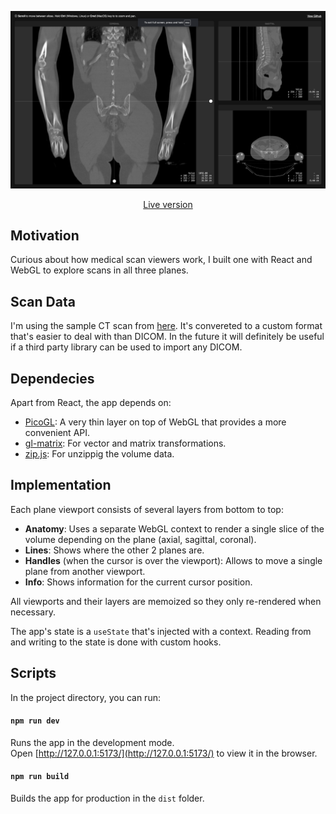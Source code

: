 <p align="center">
   <a href="https://vangelov.github.io/slice-viewer/" target="_blank">
    <img src="screenshot.png" alt="Devices preview" />
  </a>
</p>


<div align="center">

  [Live version](https://vangelov.github.io/slice-viewer/)

</div>

## Motivation

Curious about how medical scan viewers work, I built one with React and WebGL to explore scans in all three planes.

## Scan Data
I'm using the sample CT scan from [here](https://github.com/SlicerRt/SlicerRtData/tree/master/aria-phantom-contours-branching). It's convereted to a custom format that's easier to deal with than DICOM. In the future it will definitely be useful if a third party library can be used to import any DICOM.

## Dependecies 
Apart from React, the app depends on:
- [PicoGL](https://tsherif.github.io/picogl.js/): A very thin layer on top of WebGL that provides a more convenient API.
- [gl-matrix](https://glmatrix.net/): For vector and matrix transformations.
- [zip.js](https://gildas-lormeau.github.io/zip.js/): For unzippig the volume data. 

## Implementation
Each plane viewport consists of several layers from bottom to top:

- **Anatomy**: Uses a separate WebGL context to render a single slice of the volume depending on the plane (axial, sagittal, coronal).
- **Lines**: Shows where the other 2 planes are.
- **Handles** (when the cursor is over the viewport): Allows to move a single plane from another viewport.
- **Info**: Shows information for the current cursor position.

All viewports and their layers are memoized so they only re-rendered when necessary.

The app's state is a `useState` that's injected with a context. Reading from and writing to the state is done with custom hooks.

### 

## Scripts

In the project directory, you can run:

#### `npm run dev`
Runs the app in the development mode.\
Open [http://127.0.0.1:5173/](http://127.0.0.1:5173/) to view it in the browser.

#### `npm run build`
Builds the app for production in the `dist` folder.


